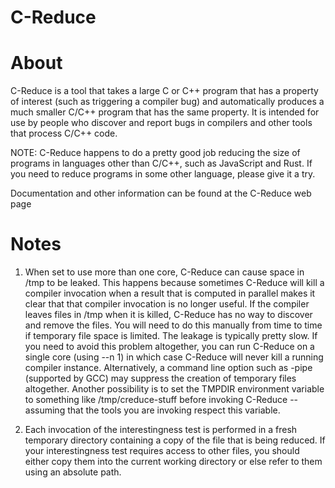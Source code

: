 # C-Reduce

# About
C-Reduce is a tool that takes a large C or C++ program that has a property of interest (such as triggering a compiler bug) and automatically produces a much smaller C/C++ program that has the same property. It is intended for use by people who discover and report bugs in compilers and other tools that process C/C++ code.

NOTE: C-Reduce happens to do a pretty good job reducing the size of programs in languages other than C/C++, such as JavaScript and Rust. If you need to reduce programs in some other language, please give it a try.

Documentation and other information can be found at the C-Reduce web page

# Notes
1. When set to use more than one core, C-Reduce can cause space in /tmp to be leaked. This happens because sometimes C-Reduce will kill a compiler invocation when a result that is computed in parallel makes it clear that that compiler invocation is no longer useful. If the compiler leaves files in /tmp when it is killed, C-Reduce has no way to discover and remove the files. You will need to do this manually from time to time if temporary file space is limited. The leakage is typically pretty slow. If you need to avoid this problem altogether, you can run C-Reduce on a single core (using --n 1) in which case C-Reduce will never kill a running compiler instance. Alternatively, a command line option such as -pipe (supported by GCC) may suppress the creation of temporary files altogether. Another possibility is to set the TMPDIR environment variable to something like /tmp/creduce-stuff before invoking C-Reduce -- assuming that the tools you are invoking respect this variable.

2. Each invocation of the interestingness test is performed in a fresh temporary directory containing a copy of the file that is being reduced. If your interestingness test requires access to other files, you should either copy them into the current working directory or else refer to them using an absolute path.
